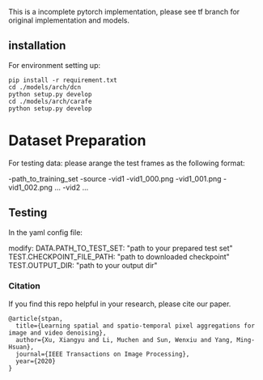 This is a incomplete pytorch implementation, please see tf branch for original implementation and models.

## installation
For environment setting up:
```
pip install -r requirement.txt
cd ./models/arch/dcn
python setup.py develop
cd ./models/arch/carafe
python setup.py develop
```

# Dataset Preparation
For testing data: please arange the test frames as the following format:

-path_to_training_set
    -source
        -vid1
            -vid1_000.png
            -vid1_001.png
            -vid1_002.png
            ...
        -vid2
        ...

## Testing
In the yaml config file:

modify:
DATA.PATH_TO_TEST_SET: "path to your prepared test set"
TEST.CHECKPOINT_FILE_PATH: "path to downloaded checkpoint"
TEST.OUTPUT_DIR: "path to your output dir"

### Citation
If you find this repo helpful in your research, please cite our paper.
```
@article{stpan,
  title={Learning spatial and spatio-temporal pixel aggregations for image and video denoising},
  author={Xu, Xiangyu and Li, Muchen and Sun, Wenxiu and Yang, Ming-Hsuan},
  journal={IEEE Transactions on Image Processing},
  year={2020}
}
```
